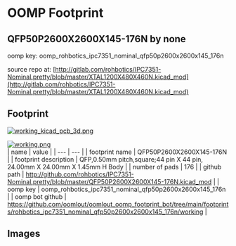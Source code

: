 # OOMP Footprint  
## QFP50P2600X2600X145-176N  by none  
  
oomp key: oomp_rohbotics_ipc7351_nominal_qfp50p2600x2600x145_176n  
  
source repo at: [http://gitlab.com/rohbotics/IPC7351-Nominal.pretty/blob/master/XTAL1200X480X460N.kicad_mod](http://gitlab.com/rohbotics/IPC7351-Nominal.pretty/blob/master/XTAL1200X480X460N.kicad_mod)  
## Footprint  
  
[![working_kicad_pcb_3d.png](working_kicad_pcb_3d_600.png)](working_kicad_pcb_3d.png)  
  
[![working.png](working_600.png)](working.png)  
| name | value | 
| --- | --- | 
| footprint name | QFP50P2600X2600X145-176N | 
| footprint description | QFP,0.50mm pitch,square;44 pin X 44 pin, 24.00mm X 24.00mm X 1.45mm H Body | 
| number of pads | 176 | 
| github path | http://github.com/rohbotics/IPC7351-Nominal.pretty/blob/master/QFP50P2600X2600X145-176N.kicad_mod | 
| oomp key | oomp_rohbotics_ipc7351_nominal_qfp50p2600x2600x145_176n | 
| oomp bot github | https://github.com/oomlout/oomlout_oomp_footprint_bot/tree/main/footprints/rohbotics_ipc7351_nominal_qfp50p2600x2600x145_176n/working | 
## Images  
